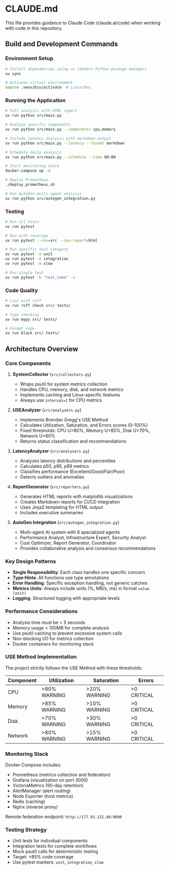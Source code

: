 # CLAUDE.md

This file provides guidance to Claude Code (claude.ai/code) when working with code in this repository.

## Build and Development Commands

### Environment Setup
```bash
# Install dependencies using uv (modern Python package manager)
uv sync

# Activate virtual environment
source .venv/bin/activate  # Linux/Mac
```

### Running the Application
```bash
# Full analysis with HTML report
uv run python src/main.py

# Analyze specific components
uv run python src/main.py --components cpu,memory

# Include latency analysis with markdown output
uv run python src/main.py --latency --format markdown

# Schedule daily analysis
uv run python src/main.py --schedule --time 08:00

# Start monitoring stack
docker-compose up -d

# Deploy Prometheus
./deploy_prometheus.sh

# Run AutoGen multi-agent analysis
uv run python src/autogen_integration.py
```

### Testing
```bash
# Run all tests
uv run pytest

# Run with coverage
uv run pytest --cov=src --cov-report=html

# Run specific test category
uv run pytest -m unit
uv run pytest -m integration
uv run pytest -m slow

# Run single test
uv run pytest -k "test_name" -v
```

### Code Quality
```bash
# Lint with ruff
uv run ruff check src/ tests/

# Type checking
uv run mypy src/ tests/

# Format code
uv run black src/ tests/
```

## Architecture Overview

### Core Components

1. **SystemCollector** (`src/collectors.py`)
   - Wraps psutil for system metrics collection
   - Handles CPU, memory, disk, and network metrics
   - Implements caching and Linux-specific features
   - Always use `interval=1` for CPU metrics

2. **USEAnalyzer** (`src/analyzers.py`)
   - Implements Brendan Gregg's USE Method
   - Calculates Utilization, Saturation, and Errors scores (0-100%)
   - Fixed thresholds: CPU U>80%, Memory U>85%, Disk U>70%, Network U>80%
   - Returns status classification and recommendations

3. **LatencyAnalyzer** (`src/analyzers.py`)
   - Analyzes latency distributions and percentiles
   - Calculates p50, p95, p99 metrics
   - Classifies performance (Excellent/Good/Fair/Poor)
   - Detects outliers and anomalies

4. **ReportGenerator** (`src/reporters.py`)
   - Generates HTML reports with matplotlib visualizations
   - Creates Markdown reports for CI/CD integration
   - Uses Jinja2 templating for HTML output
   - Includes executive summaries

5. **AutoGen Integration** (`src/autogen_integration.py`)
   - Multi-agent AI system with 6 specialized agents
   - Performance Analyst, Infrastructure Expert, Security Analyst
   - Cost Optimizer, Report Generator, Coordinator
   - Provides collaborative analysis and consensus recommendations

### Key Design Patterns

- **Single Responsibility**: Each class handles one specific concern
- **Type Hints**: All functions use type annotations
- **Error Handling**: Specific exception handling, not generic catches
- **Metrics Units**: Always include units (%, MB/s, ms) in format `value (unit)`
- **Logging**: Structured logging with appropriate levels

### Performance Considerations

- Analysis time must be < 5 seconds
- Memory usage < 100MB for complete analysis
- Use psutil caching to prevent excessive system calls
- Non-blocking I/O for metrics collection
- Docker containers for monitoring stack

### USE Method Implementation

The project strictly follows the USE Method with these thresholds:

| Component | Utilization | Saturation | Errors |
|-----------|-------------|------------|--------|
| CPU       | >80% WARNING | >20% WARNING | >0 CRITICAL |
| Memory    | >85% WARNING | >10% WARNING | >0 CRITICAL |
| Disk      | >70% WARNING | >30% WARNING | >0 CRITICAL |
| Network   | >80% WARNING | >15% WARNING | >0 CRITICAL |

### Monitoring Stack

Docker Compose includes:
- Prometheus (metrics collection and federation)
- Grafana (visualization on port 3000)
- VictoriaMetrics (90-day retention)
- AlertManager (alert routing)
- Node Exporter (host metrics)
- Redis (caching)
- Nginx (reverse proxy)

Remote federation endpoint: `http://177.93.132.48:9090`

### Testing Strategy

- Unit tests for individual components
- Integration tests for complete workflows
- Mock psutil calls for deterministic testing
- Target: >85% code coverage
- Use pytest markers: `unit`, `integration`, `slow`